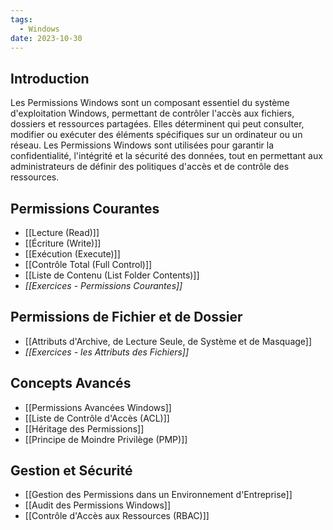 ```yaml
---
tags:
  - Windows
date: 2023-10-30
---
```


## Introduction

Les Permissions Windows sont un composant essentiel du système d'exploitation Windows, permettant de contrôler l'accès aux fichiers, dossiers et ressources partagées. Elles déterminent qui peut consulter, modifier ou exécuter des éléments spécifiques sur un ordinateur ou un réseau. Les Permissions Windows sont utilisées pour garantir la confidentialité, l'intégrité et la sécurité des données, tout en permettant aux administrateurs de définir des politiques d'accès et de contrôle des ressources.

## Permissions Courantes
- [[Lecture (Read)]]
- [[Écriture (Write)]]
- [[Exécution (Execute)]]
- [[Contrôle Total (Full Control)]]
- [[Liste de Contenu (List Folder Contents)]]
- *[[Exercices - Permissions Courantes]]*

## Permissions de Fichier et de Dossier
- [[Attributs d'Archive, de Lecture Seule, de Système et de Masquage]] 
- *[[Exercices - les Attributs des Fichiers]]*
## Concepts Avancés
- [[Permissions Avancées Windows]]
- [[Liste de Contrôle d'Accès (ACL)]]
- [[Héritage des Permissions]]
- [[Principe de Moindre Privilège (PMP)]]

## Gestion et Sécurité
- [[Gestion des Permissions dans un Environnement d'Entreprise]]
- [[Audit des Permissions Windows]]
- [[Contrôle d'Accès aux Ressources (RBAC)]]



